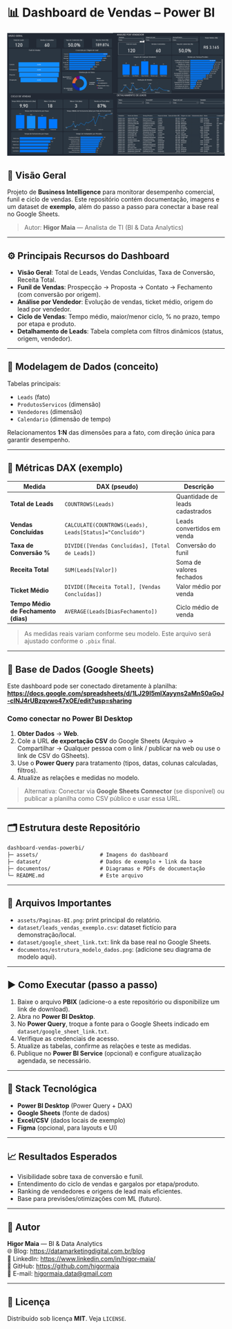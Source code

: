 # 📊 Dashboard de Vendas – Power BI

![Capa do Dashboard](./assets/Paginas-BI.png)

## 🧠 Visão Geral
Projeto de **Business Intelligence** para monitorar desempenho comercial, funil e ciclo de vendas. 
Este repositório contém documentação, imagens e um dataset de **exemplo**, além do passo a passo para conectar a base real no Google Sheets.

> Autor: **Higor Maia** — Analista de TI (BI & Data Analytics)

---

## ⚙️ Principais Recursos do Dashboard
- **Visão Geral**: Total de Leads, Vendas Concluídas, Taxa de Conversão, Receita Total.
- **Funil de Vendas**: Prospecção → Proposta → Contato → Fechamento (com conversão por origem).
- **Análise por Vendedor**: Evolução de vendas, ticket médio, origem do lead por vendedor.
- **Ciclo de Vendas**: Tempo médio, maior/menor ciclo, % no prazo, tempo por etapa e produto.
- **Detalhamento de Leads**: Tabela completa com filtros dinâmicos (status, origem, vendedor).

---

## 🧩 Modelagem de Dados (conceito)
Tabelas principais:
- `Leads` (fato)
- `ProdutosServicos` (dimensão)
- `Vendedores` (dimensão)
- `Calendario` (dimensão de tempo)

Relacionamentos **1:N** das dimensões para a fato, com direção única para garantir desempenho.

---

## 📐 Métricas DAX (exemplo)
| Medida | DAX (pseudo) | Descrição |
|---|---|---|
| **Total de Leads** | `COUNTROWS(Leads)` | Quantidade de leads cadastrados |
| **Vendas Concluídas** | `CALCULATE(COUNTROWS(Leads), Leads[Status]="Concluído")` | Leads convertidos em venda |
| **Taxa de Conversão %** | `DIVIDE([Vendas Concluídas], [Total de Leads])` | Conversão do funil |
| **Receita Total** | `SUM(Leads[Valor])` | Soma de valores fechados |
| **Ticket Médio** | `DIVIDE([Receita Total], [Vendas Concluídas])` | Valor médio por venda |
| **Tempo Médio de Fechamento (dias)** | `AVERAGE(Leads[DiasFechamento])` | Ciclo médio de venda |

> As medidas reais variam conforme seu modelo. Este arquivo será ajustado conforme o `.pbix` final.

---

## 🔗 Base de Dados (Google Sheets)
Este dashboard pode ser conectado diretamente à planilha:
**https://docs.google.com/spreadsheets/d/1LJ29I5mlXayyns2aMnS0aGoJ-cINJ4rUBzqvwo47xOE/edit?usp=sharing**

### Como conectar no Power BI Desktop
1. **Obter Dados** → **Web**.  
2. Cole a URL **de exportação CSV** do Google Sheets (Arquivo → Compartilhar → Qualquer pessoa com o link / publicar na web ou use o link de CSV do GSheets).  
3. Use o **Power Query** para tratamento (tipos, datas, colunas calculadas, filtros).  
4. Atualize as relações e medidas no modelo.

> Alternativa: Conectar via **Google Sheets Connector** (se disponível) ou publicar a planilha como CSV público e usar essa URL.

---

## 🗂 Estrutura deste Repositório
```
dashboard-vendas-powerbi/
├─ assets/                    # Imagens do dashboard
├─ dataset/                   # Dados de exemplo + link da base
├─ documentos/                # Diagramas e PDFs de documentação
└─ README.md                  # Este arquivo
```

---

## 📁 Arquivos Importantes
- `assets/Paginas-BI.png`: print principal do relatório.
- `dataset/leads_vendas_exemplo.csv`: dataset fictício para demonstração/local.
- `dataset/google_sheet_link.txt`: link da base real no Google Sheets.
- `documentos/estrutura_modelo_dados.png`: (adicione seu diagrama de modelo aqui).

---

## ▶️ Como Executar (passo a passo)
1. Baixe o arquivo **PBIX** (adicione-o a este repositório ou disponibilize um link de download).
2. Abra no **Power BI Desktop**.
3. No **Power Query**, troque a fonte para o Google Sheets indicado em `dataset/google_sheet_link.txt`.
4. Verifique as credenciais de acesso.
5. Atualize as tabelas, confirme as relações e teste as medidas.
6. Publique no **Power BI Service** (opcional) e configure atualização agendada, se necessário.

---

## 🧰 Stack Tecnológica
- **Power BI Desktop** (Power Query + DAX)
- **Google Sheets** (fonte de dados)
- **Excel/CSV** (dados locais de exemplo)
- **Figma** (opcional, para layouts e UI)

---

## 📈 Resultados Esperados
- Visibilidade sobre taxa de conversão e funil.
- Entendimento do ciclo de vendas e gargalos por etapa/produto.
- Ranking de vendedores e origens de lead mais eficientes.
- Base para previsões/otimizações com ML (futuro).

---

## 👤 Autor
**Higor Maia** — BI & Data Analytics  
🌐 Blog: https://datamarketingdigital.com.br/blog  
💼 LinkedIn: https://www.linkedin.com/in/higor-maia/  
🐙 GitHub: https://github.com/higormaia  
📧 E-mail: higormaia.data@gmail.com

---

## 📝 Licença
Distribuído sob licença **MIT**. Veja `LICENSE`.
